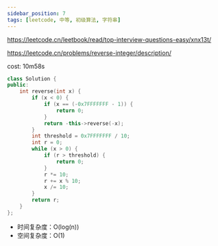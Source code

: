 ```yaml
---
sidebar_position: 7
tags: [leetcode, 中等, 初级算法, 字符串]
---
```


https://leetcode.cn/leetbook/read/top-interview-questions-easy/xnx13t/

https://leetcode.cn/problems/reverse-integer/description/

cost: 10m58s

```cpp
class Solution {
public:
    int reverse(int x) {
        if (x < 0) {
            if (x == (-0x7FFFFFFF - 1)) {
                return 0;
            }
            return -this->reverse(-x);
        }
        int threshold = 0x7FFFFFFF / 10;
        int r = 0;
        while (x > 0) {
            if (r > threshold) {
                return 0;
            }
            r *= 10;
            r += x % 10;
            x /= 10;
        }
        return r;
    }
};
```

- 时间复杂度：O(log(n))
- 空间复杂度：O(1)

